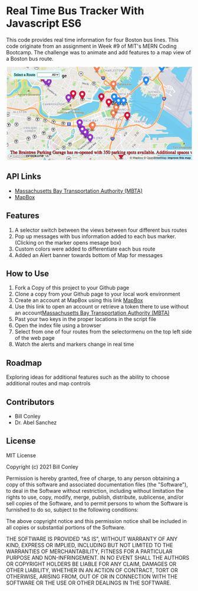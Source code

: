 # Real Time Bus Tracker With Javascript ES6
<p>This code provides real time information for four Boston bus lines. This code originate from an assignment in Week #9 of MIT's MERN Coding Bootcamp. The challenge was to animate and add features to a map view of a Boston bus route.</p>
<img src="./busroute.jpg"/>
<h2>API Links</h2>
<ul>
  <li> <a href="https://api-v3.mbta.com/">Massachusetts Bay Transportation Authority (MBTA)</a></li>
<li><a href="https://www.mapbox.com/maps">MapBox</a></li>
</ul>
<h2>Features</h2>
<ol>
<li>A selector switch between the views between four different bus routes</li>
<li>Pop up messages with bus information added to each bus marker. (Clicking on the marker opens mesage box)</li>
<li>Custom colors were added to differentiate each bus route</li>
<li>Added an Alert banner towards bottom of Map for messages</li>
</ol>
<h2>How to Use</h2>
<ol>
<li>Fork a Copy of this project to your Github page</li>
<li>Clone a copy from your Github page to your local work environment</li>
<li>Create an account at MapBox using this link <a href="https://www.mapbox.com/maps">MapBox</a> </li>
<li>Use this link to open an account or retrieve a token there to use without an account<a href="https://api-v3.mbta.com/">Massachusetts Bay Transportation Authority (MBTA)</a></li>
<li>Past your two keys in the proper locations in the script file</li>
<li>Open the index file using a browser</li>
<li>Select from one of four routes from the selectormenu on the top left side of the web page</li>
 <li>Watch the alerts and markers change in real time</li>
</ol>
<h2>Roadmap</h2>
<p>Exploring ideas for additional features such as the ability to choose additional routes and map controls</p>
<h2>Contributors</h2>
<ul>
  <li>Bill Conley</li>
  <li>Dr. Abel Sanchez</li>
 </ul>
<h2>License</h2>
  <p>MIT License</p>
  <p>Copyright (c) 2021 Bill Conley</p>
  <p>Permission is hereby granted, free of charge, to any person obtaining a copy
of this software and associated documentation files (the "Software"), to deal
in the Software without restriction, including without limitation the rights
to use, copy, modify, merge, publish, distribute, sublicense, and/or sell
copies of the Software, and to permit persons to whom the Software is
furnished to do so, subject to the following conditions:</p>
  <p>The above copyright notice and this permission notice shall be included in all
copies or substantial portions of the Software.</p>
  <p>THE SOFTWARE IS PROVIDED "AS IS", WITHOUT WARRANTY OF ANY KIND, EXPRESS OR
IMPLIED, INCLUDING BUT NOT LIMITED TO THE WARRANTIES OF MERCHANTABILITY,
FITNESS FOR A PARTICULAR PURPOSE AND NON-INFRINGEMENT. IN NO EVENT SHALL THE
AUTHORS OR COPYRIGHT HOLDERS BE LIABLE FOR ANY CLAIM, DAMAGES OR OTHER
LIABILITY, WHETHER IN AN ACTION OF CONTRACT, TORT OR OTHERWISE, ARISING FROM,
OUT OF OR IN CONNECTION WITH THE SOFTWARE OR THE USE OR OTHER DEALINGS IN THE
SOFTWARE.</p>
